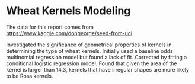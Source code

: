 # Wheat Kernels Modeling

The data for this report comes from https://www.kaggle.com/dongeorge/seed-from-uci

Investigated the significance of geometrical properties of kernels in determining the type of wheat kernels.
Initially used a baseline odds multinomial regression model but found a lack of fit. Corrected by fitting a conditional logistic regression model. Found that given the area of the kernel is larger than 14.3, kernels that have irregular shapes are more likely to be Rosa kernels.
